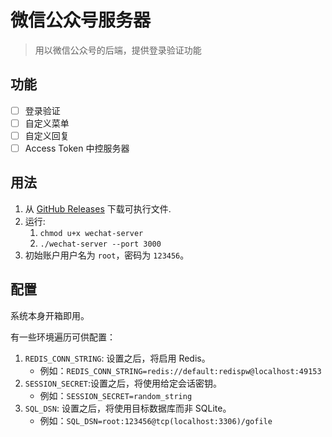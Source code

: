# 微信公众号服务器
> 用以微信公众号的后端，提供登录验证功能

## 功能
+ [ ] 登录验证
+ [ ] 自定义菜单
+ [ ] 自定义回复
+ [ ] Access Token 中控服务器

## 用法
1. 从 [GitHub Releases](https://github.com/songquanpeng/wechat-server/releases/latest) 下载可执行文件.
2. 运行: 
   1. `chmod u+x wechat-server`
   2. `./wechat-server --port 3000`
3. 初始账户用户名为 `root`，密码为 `123456`。

## 配置
系统本身开箱即用。

有一些环境遍历可供配置：
1. `REDIS_CONN_STRING`: 设置之后，将启用 Redis。
   + 例如：`REDIS_CONN_STRING=redis://default:redispw@localhost:49153`
2. `SESSION_SECRET`:设置之后，将使用给定会话密钥。
   + 例如：`SESSION_SECRET=random_string`
3. `SQL_DSN`: 设置之后，将使用目标数据库而非 SQLite。
   + 例如：`SQL_DSN=root:123456@tcp(localhost:3306)/gofile`